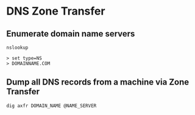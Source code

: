 # DNS Zone Transfer

## Enumerate domain name servers

    nslookup

    > set type=NS
    > DOMAINNAME.COM

## Dump all DNS records from a machine via Zone Transfer

    dig axfr DOMAIN_NAME @NAME_SERVER
